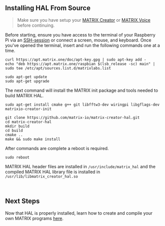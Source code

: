 ## Installing HAL From Source

> Make sure you have setup your
> [MATRIX Creator](/matrix-creator/device-setup) or
> [MATRIX Voice](/matrix-voice/device-setup) before continuing.

Before starting, ensure you have access to the terminal of your Raspberry Pi via an <a href="https://www.raspberrypi.org/documentation/remote-access/ssh/" target="_blank">SSH-session</a> or connect a screen, mouse, and keyboard. Once you've opened the terminal, insert and run the following commands one at a time.

```language-bash
curl https://apt.matrix.one/doc/apt-key.gpg | sudo apt-key add -
echo "deb https://apt.matrix.one/raspbian $(lsb_release -sc) main" | sudo tee /etc/apt/sources.list.d/matrixlabs.list

sudo apt-get update
sudo apt-get upgrade
```

The next command will install the MATRIX init package and tools needed to build MATRIX HAL.

```language-bash
sudo apt-get install cmake g++ git libfftw3-dev wiringpi libgflags-dev matrixio-creator-init
```

```language-bash
git clone https://github.com/matrix-io/matrix-creator-hal.git
cd matrix-creator-hal
mkdir build
cd build
cmake ..
make && sudo make install
```

After commands are complete a reboot is required.

```language-bash
sudo reboot
```

MATRIX HAL header files are installed in `/usr/include/matrix_hal` and the compiled MATRIX HAL library file is installed in `/usr/lib/libmatrix_creator_hal.so`

<br/>

## Next Steps

Now that HAL is properly installed, learn how to create and compile your own MATRIX programs [here](programs).
